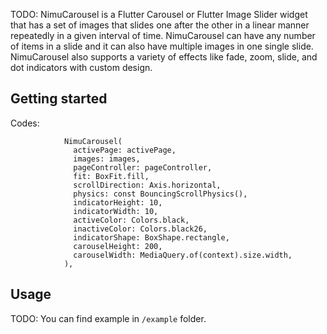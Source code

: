 TODO: NimuCarousel is a Flutter Carousel or Flutter Image Slider widget that has a set of images
that slides one after the other in a linear manner repeatedly in a given interval of time. NimuCarousel can have any number of items in a slide and it can also have multiple images in one single slide. NimuCarousel also supports a variety of effects like fade, zoom, slide, and dot indicators with custom design.

## Getting started


Codes:

```
            NimuCarousel(
              activePage: activePage,
              images: images,
              pageController: pageController,
              fit: BoxFit.fill,
              scrollDirection: Axis.horizontal,
              physics: const BouncingScrollPhysics(),
              indicatorHeight: 10,
              indicatorWidth: 10,
              activeColor: Colors.black,
              inactiveColor: Colors.black26,
              indicatorShape: BoxShape.rectangle,
              carouselHeight: 200,
              carouselWidth: MediaQuery.of(context).size.width,
            ),
```

## Usage

TODO: You can find example in `/example` folder.
